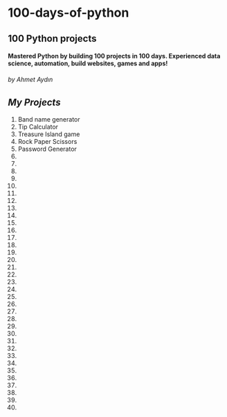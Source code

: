 # 100-days-of-python
## 100 Python projects
#### Mastered Python by building 100 projects in 100 days. Experienced data science, automation, build websites, games and apps!
###### by Ahmet Aydın
## <i>My Projects</i>
<ol>
 <li>Band name generator</li>
 <li>Tip Calculator</li>
 <li>Treasure Island game</li>
 <li>Rock Paper Scissors</li>
 <li>Password Generator</li>
 <li>
 <li>
 <li>
 <li>
 <li>
 <li>
 <li>
 <li>
 <li>
 <li>
 <li>
 <li>
 <li>
 <li>
 <li>
 <li>
 <li>
 <li>
 <li>
 <li>
 <li>
 <li>
 <li>
 <li>
 <li>
 <li>
 <li>
 <li>
 <li>
 <li>
 <li>
 <li>
 <li>
 <li>
 <li>
</ol>
